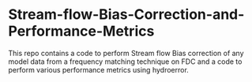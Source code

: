 # Stream-flow-Bias-Correction-and-Performance-Metrics
This repo contains a code to perform Stream flow Bias correction of any model data from a frequency matching technique on FDC and a code to perform various performance metrics using hydroerror.
